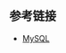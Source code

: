 <!--
date: 2022-02-22T22:34:12+08:00
lastmod: 2022-02-22T22:34:12+08:00
-->
## 



## 参考链接

* [MySQL](http://www.cyc2018.xyz/%E6%95%B0%E6%8D%AE%E5%BA%93/MySQL.html)